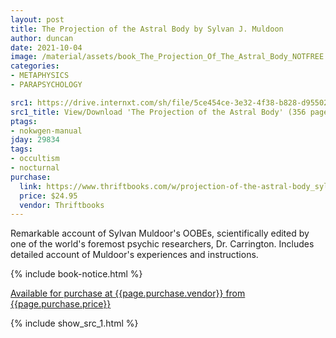 ```yaml
---
layout: post
title: The Projection of the Astral Body by Sylvan J. Muldoon
author: duncan
date: 2021-10-04
image: /material/assets/book_The_Projection_Of_The_Astral_Body_NOTFREE.jpg
categories:
- METAPHYSICS
- PARAPSYCHOLOGY

src1: https://drive.internxt.com/sh/file/5ce454ce-3e32-4f38-b828-d955024d09de/2776503472b438a78d74a29900a3cba09eb3f574b7bf1d931995236ad2775295
src1_title: View/Download 'The Projection of the Astral Body' (356 pages)
ptags:
- nokwgen-manual
jday: 29834
tags:
- occultism
- nocturnal
purchase:
  link: https://www.thriftbooks.com/w/projection-of-the-astral-body_sylvan-muldoon_herewood-carrington/403671/?resultid=9ec21531-f9af-4eff-8b22-5b86c94784e3#edition=7149607&idiq=26301982
  price: $24.95
  vendor: Thriftbooks
---
```


Remarkable account of Sylvan Muldoor's OOBEs, scientifically edited by one of the world's foremost psychic researchers, Dr. Carrington. Includes detailed account of Muldoor's experiences and instructions.

<!--more-->

{% include book-notice.html %}

<a href="{{page.purchase.link}}">Available for purchase at {{page.purchase.vendor}} from {{page.purchase.price}}</a> 

{% include show_src_1.html %}
